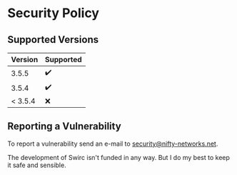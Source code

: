 # Security Policy #

## Supported Versions ##

| Version | Supported          |
| ------- | ------------------ |
| 3.5.5   | :heavy_check_mark: |
| 3.5.4   | :heavy_check_mark: |
| < 3.5.4 | :x:                |

## Reporting a Vulnerability ##

To report a vulnerability send an e-mail to [security@nifty-networks.net](mailto:security@nifty-networks.net).

The development of Swirc isn't funded in any way. But I do my best to keep it safe and sensible.
